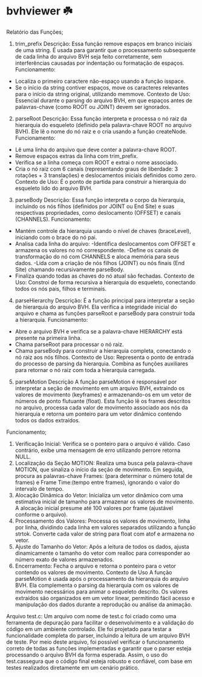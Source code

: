 # bvhviewer ☘️

Relatório das Funções;

1. trim_prefix
Descrição:
Essa função remove espaços em branco iniciais de uma string. É usada para garantir que o processamento subsequente de cada linha do arquivo BVH seja feito corretamente, sem interferências causadas por indentação ou formatação de espaços.
Funcionamento:
- Localiza o primeiro caractere não-espaço usando a função isspace.
- Se o início da string contiver espaços, move os caracteres relevantes para o início
da string original, utilizando memmove.
Contexto de Uso: Essencial durante o parsing do arquivo BVH, em que espaços antes de palavras-chave (como ROOT ou JOINT) devem ser ignorados.

2. parseRoot
Descrição:
Essa função interpreta e processa o nó raiz da hierarquia do esqueleto (definido pela palavra-chave ROOT no arquivo BVH). Ele lê o nome do nó raiz e o cria usando a função createNode.
Funcionamento:
- Lê uma linha do arquivo que deve conter a palavra-chave ROOT.
- Remove espaços extras da linha com trim_prefix.
- Verifica se a linha começa com ROOT e extrai o nome associado.
- Cria o nó raiz com 6 canais (representando graus de liberdade: 3 rotações + 3
translações) e deslocamentos iniciais definidos como zero.
Contexto de Uso: É o ponto de partida para construir a hierarquia do esqueleto lido do arquivo BVH.

3. parseBody
Descrição:
Essa função interpreta o corpo da hierarquia, incluindo os nós filhos (definidos por JOINT ou End Site) e suas respectivas propriedades, como deslocamento (OFFSET) e canais (CHANNELS).
Funcionamento:
- Mantém controle da hierarquia usando o nível de chaves (braceLevel), iniciando com o brace do nó pai.
- Analisa cada linha do arquivo:
-Identifica deslocamentos com OFFSET e armazena os valores no nó correspondente.
-Define os canais de transformação do nó com CHANNELS e aloca memória para seus dados.
-Lida com a criação de nós filhos (JOINT) ou nós finais (End Site) chamando recursivamente parseBody.
- Finaliza quando todas as chaves do nó atual são fechadas.
Contexto de Uso: Constroi de forma recursiva a hierarquia do esqueleto, conectando todos os nós pais, filhos e terminais.

4. parseHierarchy
Descrição:
É a função principal para interpretar a seção de hierarquia do arquivo BVH. Ela verifica a integridade inicial do arquivo e chama as funções parseRoot e parseBody para construir toda a hierarquia.
Funcionamento:
- Abre o arquivo BVH e verifica se a palavra-chave HIERARCHY está presente na primeira linha.
- Chama parseRoot para processar o nó raiz.
- Chama parseBody para construir a hierarquia completa, conectando o nó raiz aos
nós filhos.
Contexto de Uso: Representa o ponto de entrada do processo de parsing da hierarquia. Combina as funções auxiliares para retornar o nó raiz com toda a hierarquia carregada.

5. parseMotion
Descrição
A função parseMotion é responsável por interpretar a seção de movimento em um arquivo BVH, extraindo os valores de movimento (keyframes) e armazenando-os em um vetor de números de ponto flutuante (float). Esta função lê os frames descritos no arquivo, processa cada valor de movimento associado aos nós da hierarquia e retorna um ponteiro para um vetor dinâmico contendo todos os dados extraídos.

Funcionamento;
1. Verificação Inicial: Verifica se o ponteiro para o arquivo é válido. Caso contrário, exibe uma mensagem de erro utilizando perrore retorna NULL.
2. Localização da Seção MOTION: Realiza uma busca pela palavra-chave MOTION, que sinaliza o início da seção de movimento. Em seguida, procura as palavras-chave Frames: (para determinar o número total de frames) e Frame Time:(tempo entre frames), ignorando o valor do intervalo de tempo.
3. Alocação Dinâmica do Vetor: Inicializa um vetor dinâmico com uma estimativa inicial de tamanho para armazenar os valores de movimento. A alocação inicial presume até 100 valores por frame (ajustável conforme o arquivo).
4. Processamento dos Valores: Processa os valores de movimento, linha por linha, dividindo cada linha em valores separados utilizando a função strtok. Converte cada valor de string para float com atof e armazena no vetor.
5. Ajuste do Tamanho do Vetor: Após a leitura de todos os dados, ajusta dinamicamente o tamanho do vetor com realloc para corresponder ao número exato de valores armazenados.
6. Encerramento: Fecha o arquivo e retorna o ponteiro para o vetor contendo os valores de movimento.
Contexto de Uso
A função parseMotion é usada após o processamento da hierarquia do arquivo BVH. Ela complementa o parsing da hierarquia com os valores de movimento necessários para animar o esqueleto descrito. Os valores extraídos são organizados em um vetor linear, permitindo fácil acesso e manipulação dos dados durante a reprodução ou análise da animação.

Arquivo test.c:
Um arquivo com nome de test.c foi criado como uma ferramenta de depuração para facilitar o desenvolvimento e a validação do código em um ambiente controlado. Ele foi projetado para testar a funcionalidade completa do parser, incluindo a leitura de um arquivo BVH de teste. Por meio deste arquivo, foi possível verificar o funcionamento correto de todas as funções implementadas e garantir que o parser esteja processando o arquivo BVH da forma esperada. Assim, o uso do test.cassegura que o código final esteja robusto e confiável, com base em testes realizados diretamente em um cenário prático.
